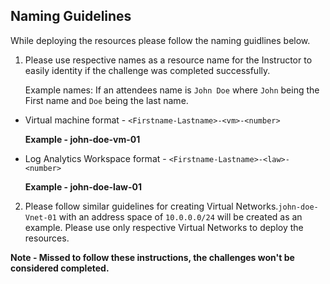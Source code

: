 ## Naming Guidelines

While deploying the resources please follow the naming guidlines below. 
   
1. Please use respective names as a resource name for the Instructor to easily identity if the challenge was completed successfully. 
 
   Example names: If an attendees name is `John Doe` where `John` being the First name and `Doe` being the last name.

- Virtual machine format - `<Firstname-Lastname>-<vm>-<number>`

   **Example - john-doe-vm-01**


- Log Analytics Workspace format - `<Firstname-Lastname>-<law>-<number>`


   **Example - john-doe-law-01**

 
2. Please follow similar guidelines for creating Virtual Networks.`john-doe-Vnet-01` with an address space of `10.0.0.0/24` will be created as an example. Please use only respective Virtual Networks to deploy the resources. 
	

**Note - Missed to follow these instructions, the challenges won't be considered completed.**


